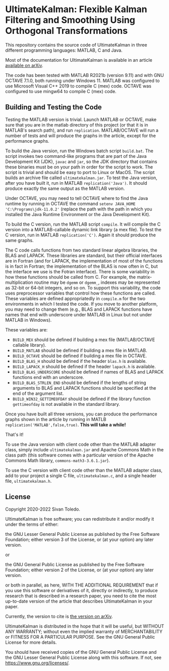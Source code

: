 # UltimateKalman: Flexible Kalman Filtering and Smoothing Using Orthogonal Transformations

This repository contains the source code of UltimateKalman in three different programming languages: MATLAB, C and Java.

Most of the documentation for UltimateKalman is available in an article [available on arXiv](https://arxiv.org/abs/2207.13526).

The code has been tested with MATLAB R2021b (version 9.11) and with GNU OCTAVE 7.1.0, both running under
Windows 11. 
MATLAB was configured to use Microsoft Visual C++ 2019 to compile C (mex) code. 
OCTAVE was configured to use mingw64 to compile C (mex) code. 

## Building and Testing the Code

Testing the MATLAB version is trivial. Launch MATLAB or OCTAVE, make sure that you are in the matlab directory
of this project (or that it is in MATLAB's search path), and run
`replication`.
MATLAB/OCTAVE will run a number
of tests and will produce the graphs in the article, except for the performance graphs. 

To build the Java version, run the Windows batch script 
`build.bat`.
The script invokes two command-like programs that are part of the Java Development Kit (JDK), `javac` and `jar`, 
so the JDK directory that contains these binaries must be on your path in order for the script to work.
The script is trivial and should be easy to port to Linux or MacOS.
The script builds an archive file called `ultimatekalman.jar`. To test the Java version, after
you have built it, run in MATLAB
`replication('Java')`.
It should produce exactly the same output as the MATLAB version.

Under OCTAVE, you may need to tell OCTAVE where to find the Java runtime by running in OCTAVE the command `setenv JAVA_HOME 'C:\Programs\jdk-11.0.2'` (replace the path with the path in which you installed the Java Runtime Environment or the Java Development Kit).

To build the C version, run the MATLAB script
`compile`.
It will compile the C version into a MATLAB-callable dynamic link library (a mex file).
To test the C version, run in MATLAB
`replication('C')`.
Again it should produce the same graphs.

The C code calls functions from two standard linear algebra libraries, the BLAS and LAPACK. These
libraries are standard, but their official interfaces are in Fortran (and for LAPACK, the implementation
of most of the functions is in fact in Fortran; the implementation of the BLAS is now often in C, 
but the interface we use is the Fotran interface). There is some variability in how these functions should
be called from C. For example, the matrix-multiplication routine may be `dgemm` or `dgemm_`, indexes
may be represented as 32-bit or 64-bit integers, and so on. To support this variability, the code
uses preprocessor variables that control how these functions are called. These variables are defined
appropriatedly in `compile.m` for the two environments in which I tested the code. If you move to another
platform, you may need to change them (e.g., BLAS and LAPACK functions have names that end with underscore under
MATLAB in Linux but not under MATLAB in Windows). 

These variables are:
- `BUILD_MEX` should be defined if building a mex file (MATLAB/OCTAVE callable library).
- `BUILD_MATLAB` should be defined if building a mex file in MATLAB.
- `BUILD_OCTAVE` should be defined if building a mex file in OCTAVE.
- `BUILD_BLAS_H` should be defined if the header `blas.h` is available.
- `BUILD_LAPACK_H` should be defined if the header `lapack.h` is available.
- `BUILD_BLAS_UNDERSCORE` should be defined if names of BLAS and LAPACK functions end with an underscore.
- `BUILD_BLAS_STRLEN_END` should be defined if the lengths of string arguments to BLAS and LAPACK
                              functions should be specified at the end of the argument list.
- `BUILD_WIN32_GETTIMEOFDAY` should be defined if the library function `gettimeofday` is not available
in the standard library.                    

Once you have built all three versions, you can produce the performance graphs shown in the 
article by running in MATLB
`replication('MATLAB',false,true)`.
**This will take a while!**
    
That's it!

To use the Java version with client code other than the MATLAB adapter class, simply include
`ultimatekalman.jar` and Apache Commons Math in the class path (this software comes with a particular
version of the Apache Commons Math library, `commons-math3-3.6.1.jar`).

To use the C version with client code other than the MATLAB adapter class, add to your project a single
C file, `ultimatekalman.c`, and a single header file, `ultimatekalman.h`.

## License

Copyright 2020-2022 Sivan Toledo.
 
 UltimateKalman is free software; you can redistribute it and/or modify
    it under the terms of either:

 the GNU Lesser General Public License as published by the Free
        Software Foundation; either version 3 of the License, or (at your
        option) any later version.

or

the GNU General Public License as published by the Free Software
        Foundation; either version 2 of the License, or (at your option) any
        later version.

or both in parallel, as here, 
    WITH THE ADDITIONAL REQUIREMENT 
    that if you use this software or derivatives of it, directly or indirectly, to produce
    research that is described in a research paper, you need to cite the most
    up-to-date version of the article that describes UltimateKalman in your paper.
    
Currently, the version to cite is [the version on arXiv](https://arxiv.org/abs/2207.13526).

UltimateKalman is distributed in the hope that it will be useful, but
    WITHOUT ANY WARRANTY; without even the implied warranty of MERCHANTABILITY
    or FITNESS FOR A PARTICULAR PURPOSE.  See the GNU General Public License
    for more details.

You should have received copies of the GNU General Public License and the
    GNU Lesser General Public License along with this software.  If not,
    see https://www.gnu.org/licenses/.
    